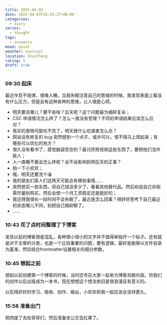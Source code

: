 ```yaml
---
title: 2025-04-03
date: 2025-04-03T10:43:27+08:00
categories:
  - diary
series:
  - thought
tags:
  - insomnia
mood: quiet
weather: overcast
location: ShuiCheng
rating: 5
draft: true
---
```


### 09:30 起床

最近作息不规律，很难入睡。当我失眠注意自己的思维的时候，我发现表面上看没有什么压力，但是会有这种各种的思维，让人很是心烦。

- 明天要去哪儿？要干些啥？后天呢？这个问题最为细碎复杂；
- CSC 申请情况怎么样了？怎么一直没有受理？不同的申请结果应该怎么应对？
- 我买的食物可能吃不完了，明天做什么吃或者怎么办？
- 网站没有修复的 bug 突然想到一个点子，或许可以，恨不得马上爬起来；有哪些可以优化的地方？
- 很久没有看书了，感觉脑袋空空的？最讨厌短视频这些东西了，要把他们当作敌人；
- 人一直睡不着会怎么样呢？会不会影响到明后天的正事？
- 拍一下小欢欢；
- 哦，明天还要洗个澡
- 我的朋友们家人们这两天可能会有哪些事情……
- 突然想买一些东西，但自己钱没多少了，看看其他替代品。然后劝说自己非刚需尽量别购买，然后会想一个月工资稳定还是挺好的；
- 我记得我很长一段时间不会失眠了，最近是怎么回事？得好好思考下自己最近的状态哪儿不同，别把自己搞抑郁了。
- ……

### 10:43 花了点时间整理了下博客

发现以前的博客很是混乱，各种很小很小的文字并不值得单独开一个帖子。还有就是对于文章的分类，也是一个比较重要的问题，要有逻辑，最好是能够以文件目录为基准，然后结合frontmatter设置相关的细分参数。

### 10:45 想起之前

想起以前创建第一个博客的时候，当时还号召大家一起来为博客贡献内容。将我们的创作以后出版成为一本书，现在想想这个想法依旧是很浪漫且有意义的。

以后得好好的学习、吸收、创作、输出，小欢欢和我一起应该会坚持更久。

### 15:58 准备出门

把肉提了去给哥哥们，然后准备坐公交去红果了。
